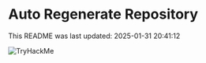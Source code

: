 # Auto Regenerate Repository

This README was last updated: 2025-01-31 20:41:12

 ![TryHackMe](https://tryhackme.com/badge/533634)